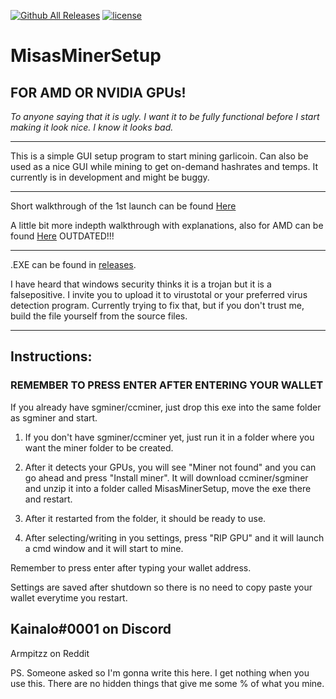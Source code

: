 [![Github All Releases](https://img.shields.io/github/downloads/MisaRistolainen/MisasMinerSetup/total.svg?style=for-the-badge)](https://github.com/MisaRistolainen/MisasMinerSetup/releases)
[![license](https://img.shields.io/github/license/MisaRistolainen/MisasMinerSetup.svg?style=for-the-badge)](https://choosealicense.com/licenses/gpl-3.0/)
# MisasMinerSetup # 
FOR AMD OR NVIDIA GPUs!
-
*To anyone saying that it is ugly. I want it to be fully functional before I start making it look nice. I know it looks bad.*

---

This is a simple GUI setup program to start mining garlicoin.
Can also be used as a nice GUI while mining to get on-demand hashrates and temps.
It currently is in development and might be buggy.


---

Short walkthrough of the 1st launch can be found [Here](https://streamable.com/4tmiy)

A little bit more indepth walkthrough with explanations, also for AMD can be found [Here](https://streamable.com/89x58) OUTDATED!!!

---

.EXE can be found in [releases](https://github.com/MisaRistolainen/MisasMinerSetup/releases).

I have heard that windows security thinks it is a trojan but it is a falsepositive. I invite you to upload it to virustotal or your preferred virus detection program.
Currently trying to fix that, but if you don't trust me, build the file yourself from the source files.

---

## Instructions:

### REMEMBER TO PRESS ENTER AFTER ENTERING YOUR WALLET

If you already have sgminer/ccminer, just drop this exe into the same folder as sgminer and start.

1. If you don't have sgminer/ccminer yet, just run it in a folder where you want the miner folder to be created. 
2. After it detects your GPUs, you will see "Miner not found" and you can go ahead and press "Install miner". It will download ccminer/sgminer and unzip it into a folder called MisasMinerSetup, move the exe there and restart. 
3. After it restarted from the folder, it should be ready to use.

4. After selecting/writing in you settings, press "RIP GPU" and it will launch a cmd window and it will start to mine.

Remember to press enter after typing your wallet address.

Settings are saved after shutdown so there is no need to copy paste your wallet everytime you restart.

## Kainalo#0001 on Discord

Armpitzz on Reddit

PS. Someone asked so I'm gonna write this here. I get nothing when you use this. There are no hidden things that give me some % of what you mine. 

